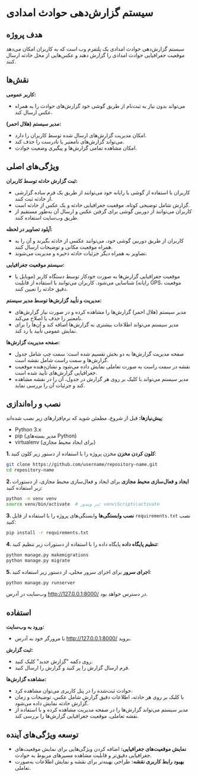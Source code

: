 # سیستم گزارش‌دهی حوادث امدادی

## هدف پروژه
سیستم گزارش‌دهی حوادث امدادی یک پلتفرم وب است که به کاربران امکان می‌دهد موقعیت جغرافیایی حوادث امدادی را گزارش دهند و عکس‌هایی از محل حادثه ارسال کنند.

## نقش‌ها
**کاربر عمومی:**
- می‌تواند بدون نیاز به ثبت‌نام از طریق گوشی خود گزارش‌های حوادث را به همراه عکس ارسال کند.

**مدیر سیستم (هلال احمر):**
- امکان مدیریت گزارش‌های ارسال شده توسط کاربران را دارد.
- می‌تواند گزارش‌های نامعتبر یا نادرست را حذف کند.
- امکان مشاهده تمامی گزارش‌ها و پیگیری وضعیت حوادث.

## ویژگی‌های اصلی
**ثبت گزارش حادثه توسط کاربران:**
- کاربران با استفاده از گوشی یا رایانه خود می‌توانند از طریق یک فرم ساده گزارشی از حادثه ثبت کنند.
- گزارش شامل توضیحی کوتاه، موقعیت جغرافیایی حادثه و یک عکس از حادثه است.
- کاربران می‌توانند از دوربین گوشی برای گرفتن عکس و ارسال آن به‌طور مستقیم از طریق وب‌سایت استفاده کنند.

**آپلود تصاویر در لحظه:**
- کاربران از طریق دوربین گوشی خود، می‌توانند عکسی از حادثه بگیرند و آن را به همراه موقعیت مکانی و توضیحات ارسال کنند.
- تصاویر به همراه دیگر جزئیات حادثه ذخیره و مدیریت می‌شوند.

**سیستم موقعیت جغرافیایی:**
- موقعیت جغرافیایی گزارش‌ها به صورت خودکار توسط دستگاه کاربر (موبایل یا رایانه) شناسایی می‌شود. کاربران می‌توانند با استفاده از قابلیت GPS، موقعیت دقیق حادثه را تعیین کنند.

**مدیریت و تأیید گزارش‌ها توسط مدیر سیستم:**
- مدیر سیستم (هلال احمر) گزارش‌ها را مشاهده کرده و در صورت نیاز گزارش‌های نامعتبر را حذف یا اصلاح می‌کند.
- مدیر سیستم می‌تواند اطلاعات بیشتری به گزارش‌ها اضافه کند و آن‌ها را برای نمایش عمومی تأیید یا رد کند.

**صفحه مدیریت گزارش‌ها:**
- صفحه مدیریت گزارش‌ها به دو بخش تقسیم شده است: سمت چپ شامل جدول گزارش‌ها و سمت راست شامل نقشه است.
- نقشه در سمت راست به صورت تعاملی نمایش داده می‌شود و نشان‌دهنده موقعیت جغرافیایی گزارش‌های تأیید شده است.
- مدیر سیستم می‌تواند با کلیک بر روی هر گزارش در جدول، آن را در نقشه مشاهده کند و جزئیات آن را بررسی نماید.

## نصب و راه‌اندازی
**پیش‌نیازها:**
قبل از شروع، مطمئن شوید که نرم‌افزارهای زیر نصب شده‌اند:
- Python 3.x
- pip (مدیر بسته‌های Python)
- virtualenv (برای ایجاد محیط مجازی)

**1. کلون کردن مخزن**
مخزن پروژه را با استفاده از دستور زیر کلون کنید:
```bash
git clone https://github.com/username/repository-name.git
cd repository-name
```

**2. ایجاد و فعال‌سازی محیط مجازی**
برای ایجاد و فعال‌سازی محیط مجازی، از دستورات زیر استفاده کنید:
```bash
python -m venv venv
source venv/bin/activate  # در ویندوز: venv\Scripts\activate
```

**3. نصب وابستگی‌ها**
وابستگی‌های پروژه را با استفاده از فایل `requirements.txt` نصب کنید:
```bash
pip install -r requirements.txt
```

**4. تنظیم پایگاه داده**
پایگاه داده را با استفاده از دستورات زیر تنظیم کنید:
```bash
python manage.py makemigrations
python manage.py migrate
```

**5. اجرای سرور**
برای اجرای سرور محلی، از دستور زیر استفاده کنید:
```bash
python manage.py runserver
```
وب‌سایت در آدرس http://127.0.0.1:8000/ در دسترس خواهد بود.

## استفاده
**ورود به وب‌سایت:**
- با مرورگر خود به آدرس http://127.0.0.1:8000/ بروید.

**ثبت گزارش:**
- روی دکمه "گزارش جدید" کلیک کنید.
- فرم ارسال گزارش را پر کنید و گزارش را ارسال کنید.

**مشاهده گزارش‌ها:**
- حوادث ثبت‌شده را در پنل کاربری می‌توان مشاهده کرد.
- با کلیک بر روی هر حادثه، اطلاعات دقیق گزارش شامل عکس، توضیحات و زمان گزارش حادثه نمایش داده می‌شود.
- مدیر سیستم می‌تواند گزارش‌ها را در صفحه مدیریت مشاهده کرده و با استفاده از نقشه تعاملی، موقعیت جغرافیایی گزارش‌ها را بررسی کند.

## توسعه ویژگی‌های آینده
- **نمایش موقعیت‌های جغرافیایی:** اضافه کردن ویژگی‌هایی برای نمایش موقعیت‌های جغرافیایی دقیق‌تر و قابلیت مشاهده مسیرهای مربوط به حوادث.
- **بهبود رابط کاربری نقشه:** طراحی بهینه‌تر برای نقشه و نمایش اطلاعات به‌صورت تعاملی.
